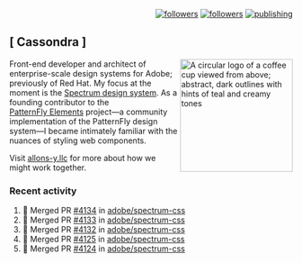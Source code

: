 <p align="right"><a rel="me" href="https://front-end.social/@castastrophe">
    <img alt="followers" title="Follow me on Mastodon" src="https://img.shields.io/mastodon/follow/109297102751309835?domain=https%3A%2F%2Ffront-end.social&label=Follow&logo=mastodon&logoColor=white&style=for-the-badge&labelColor=008080&color=006969"/></a>
  <a href="https://codepen.io/castastrophe/">
    <img alt="followers" title="Follow me on CodePen" src="https://img.shields.io/badge/23-1?color=640464&labelColor=7c007c&style=for-the-badge&logo=codepen&label=Follow"/></a>
<a href="https://castastrophe.medium.com/">
    <img alt="publishing" title="View articles on Medium" src="https://img.shields.io/badge/107-1?color=666&labelColor=444&label=subscribe&logo=medium&logoColor=white&style=for-the-badge"/></a>
</p>

## [&nbsp;Cassondra&nbsp;]

<img align="right" src="https://github-production-user-asset-6210df.s3.amazonaws.com/1840295/253016758-ba468774-1cd3-42c2-8f43-947b5eeb5edf.png" height="200" alt="A circular logo of a coffee cup viewed from above; abstract, dark outlines with hints of teal and creamy tones">

Front-end developer and architect of enterprise-scale design systems for Adobe; previously of Red Hat. My focus at the moment is the [Spectrum design system](https://github.com/adobe/spectrum-css). As a founding contributor to the [PatternFly&nbsp;Elements](https://github.com/patternfly/patternfly-elements) project&mdash;a community implementation of the PatternFly design system&mdash;I became intimately familiar with the nuances of styling web components.

Visit [allons-y.llc](http://allons-y.llc/) for more about how we might work together.

### Recent activity

<!--START_SECTION:activity-->
1. 🎉 Merged PR [#4134](https://github.com/adobe/spectrum-css/pull/4134) in [adobe/spectrum-css](https://github.com/adobe/spectrum-css)
2. 🎉 Merged PR [#4133](https://github.com/adobe/spectrum-css/pull/4133) in [adobe/spectrum-css](https://github.com/adobe/spectrum-css)
3. 🎉 Merged PR [#4132](https://github.com/adobe/spectrum-css/pull/4132) in [adobe/spectrum-css](https://github.com/adobe/spectrum-css)
4. 🎉 Merged PR [#4125](https://github.com/adobe/spectrum-css/pull/4125) in [adobe/spectrum-css](https://github.com/adobe/spectrum-css)
5. 🎉 Merged PR [#4124](https://github.com/adobe/spectrum-css/pull/4124) in [adobe/spectrum-css](https://github.com/adobe/spectrum-css)
<!--END_SECTION:activity-->
